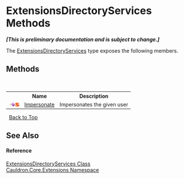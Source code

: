 # ExtensionsDirectoryServices Methods
 _**\[This is preliminary documentation and is subject to change.\]**_

The <a href="T_Cauldron_Core_Extensions_ExtensionsDirectoryServices">ExtensionsDirectoryServices</a> type exposes the following members.


## Methods
&nbsp;<table><tr><th></th><th>Name</th><th>Description</th></tr><tr><td>![Public method](media/pubmethod.gif "Public method")![Static member](media/static.gif "Static member")</td><td><a href="M_Cauldron_Core_Extensions_ExtensionsDirectoryServices_Impersonate">Impersonate</a></td><td>
Impersonates the given user</td></tr></table>&nbsp;
<a href="#extensionsdirectoryservices-methods">Back to Top</a>

## See Also


#### Reference
<a href="T_Cauldron_Core_Extensions_ExtensionsDirectoryServices">ExtensionsDirectoryServices Class</a><br /><a href="N_Cauldron_Core_Extensions">Cauldron.Core.Extensions Namespace</a><br />